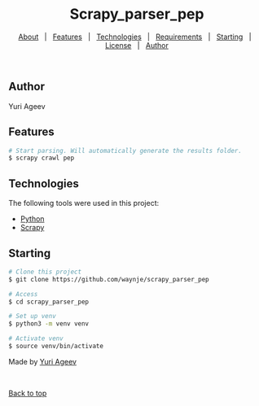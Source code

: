 <h1 align="center">Scrapy_parser_pep</h1>


<!-- Status -->

<!-- <h4 align="center"> 
	🚧  Scrapy_parser_pep 🚀 Under construction...  🚧
</h4> 

<hr> -->

<p align="center">
  <a href="#dart-about">About</a> &#xa0; | &#xa0; 
  <a href="#sparkles-features">Features</a> &#xa0; | &#xa0;
  <a href="#rocket-technologies">Technologies</a> &#xa0; | &#xa0;
  <a href="#white_check_mark-requirements">Requirements</a> &#xa0; | &#xa0;
  <a href="#checkered_flag-starting">Starting</a> &#xa0; | &#xa0;
  <a href="#memo-license">License</a> &#xa0; | &#xa0;
  <a href="https://github.com/waynje" target="_blank">Author</a>
</p>

<br>

## Author ##

Yuri Ageev

## Features ##

```bash
# Start parsing. Will automatically generate the results folder.
$ scrapy crawl pep
```

## Technologies ##

The following tools were used in this project:

- [Python](https://www.python.org/)
- [Scrapy](https://scrapy.org/)


## Starting ##

```bash
# Clone this project
$ git clone https://github.com/waynje/scrapy_parser_pep

# Access
$ cd scrapy_parser_pep

# Set up venv
$ python3 -m venv venv

# Activate venv
$ source venv/bin/activate
```


Made by <a href="https://github.com/waynje" target="_blank">Yuri Ageev</a>

&#xa0;

<a href="#top">Back to top</a>
